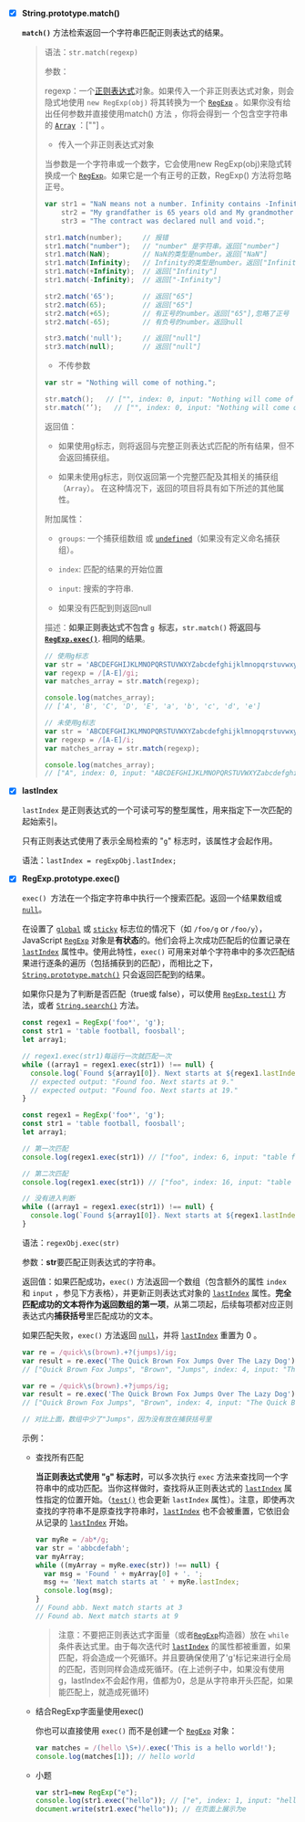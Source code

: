 - [x] **String.prototype.match()**

   **`match()`** 方法检索返回一个字符串匹配正则表达式的结果。

  >语法：`str.match(regexp)`
  >
  >参数：
  >
  >regexp：一个[正则表达式](https://developer.mozilla.org/zh-CN/docs/Web/JavaScript/Reference/Global_Objects/RegExp)对象。如果传入一个非正则表达式对象，则会隐式地使用 `new RegExp(obj)` 将其转换为一个 [`RegExp`](https://developer.mozilla.org/zh-CN/docs/Web/JavaScript/Reference/Global_Objects/RegExp) 。如果你没有给出任何参数并直接使用match() 方法 ，你将会得到一 个包含空字符串的 [`Array`](https://developer.mozilla.org/zh-CN/docs/Web/JavaScript/Reference/Global_Objects/Array) ：[""] 。
  >
  >- 传入一个非正则表达式对象
  >
  >  当参数是一个字符串或一个数字，它会使用new RegExp(obj)来隐式转换成一个 [`RegExp`](https://developer.mozilla.org/zh-CN/docs/Web/JavaScript/Reference/Global_Objects/RegExp)。如果它是一个有正号的正数，RegExp() 方法将忽略正号。
  >
  >  ```js
  >  var str1 = "NaN means not a number. Infinity contains -Infinity and +Infinity in JavaScript.",
  >      str2 = "My grandfather is 65 years old and My grandmother is 63 years old.",
  >      str3 = "The contract was declared null and void.";
  >  
  >  str1.match(number);     // 报错
  >  str1.match("number");   // "number" 是字符串。返回["number"]
  >  str1.match(NaN);        // NaN的类型是number。返回["NaN"]
  >  str1.match(Infinity);   // Infinity的类型是number。返回["Infinity"]
  >  str1.match(+Infinity);  // 返回["Infinity"]
  >  str1.match(-Infinity);  // 返回["-Infinity"]
  >  
  >  str2.match('65');       // 返回["65"]
  >  str2.match(65);         // 返回["65"]
  >  str2.match(+65);        // 有正号的number。返回["65"],忽略了正号
  >  str2.match(-65);        // 有负号的number。返回null
  >  
  >  str3.match('null');     // 返回["null"]
  >  str3.match(null);       // 返回["null"]
  >  ```
  >
  >- 不传参数
  >
  >  ```js
  >  var str = "Nothing will come of nothing.";
  >  
  >  str.match();   // ["", index: 0, input: "Nothing will come of nothing.", groups: undefined]
  >  str.match(‘’);   // ["", index: 0, input: "Nothing will come of nothing.", groups: undefined]
  >  ```
  >
  >返回值：
  >
  >- 如果使用g标志，则将返回与完整正则表达式匹配的所有结果，但不会返回捕获组。
  >
  >- 如果未使用g标志，则仅返回第一个完整匹配及其相关的捕获组（`Array`）。 在这种情况下，返回的项目将具有如下所述的其他属性。
  >
  >  附加属性：
  >
  >  - `groups`: 一个捕获组数组 或 [`undefined`](https://developer.mozilla.org/zh-CN/docs/Web/JavaScript/Reference/Global_Objects/undefined)（如果没有定义命名捕获组）。
  >  - `index`: 匹配的结果的开始位置
  >  - `input`: 搜索的字符串.
  >
  >- 如果没有匹配到则返回null
  >
  >描述：**如果正则表达式不包含 `g `标志，`str.match()` 将返回与 [`RegExp.exec()`](https://developer.mozilla.org/zh-CN/docs/Web/JavaScript/Reference/Global_Objects/RegExp/exec). 相同的结果**。
  >
  >```js
  >// 使用g标志
  >var str = 'ABCDEFGHIJKLMNOPQRSTUVWXYZabcdefghijklmnopqrstuvwxyz';
  >var regexp = /[A-E]/gi;
  >var matches_array = str.match(regexp);
  >
  >console.log(matches_array);
  >// ['A', 'B', 'C', 'D', 'E', 'a', 'b', 'c', 'd', 'e']
  >```
  >
  >```js
  >// 未使用g标志
  >var str = 'ABCDEFGHIJKLMNOPQRSTUVWXYZabcdefghijklmnopqrstuvwxyz';
  >var regexp = /[A-E]/i;
  >var matches_array = str.match(regexp);
  >
  >console.log(matches_array);
  >// ["A", index: 0, input: "ABCDEFGHIJKLMNOPQRSTUVWXYZabcdefghijklmnopqrstuvwxyz", groups: undefined]
  >```

- [x] **lastIndex**

  `lastIndex` 是正则表达式的一个可读可写的整型属性，用来指定下一次匹配的起始索引。

  只有正则表达式使用了表示全局检索的 "`g`" 标志时，该属性才会起作用。

  语法：`lastIndex = regExpObj.lastIndex;`

- [x] **RegExp.prototype.exec()**

  `exec() `方法在一个指定字符串中执行一个搜索匹配。返回一个结果数组或 [`null`](https://developer.mozilla.org/zh-CN/docs/Web/JavaScript/Reference/Global_Objects/null)。

  在设置了 [`global`](https://developer.mozilla.org/zh-CN/docs/Web/JavaScript/Reference/Global_Objects/RegExp/global) 或 [`sticky`](https://developer.mozilla.org/zh-CN/docs/Web/JavaScript/Reference/Global_Objects/RegExp/sticky) 标志位的情况下（如 `/foo/g` or `/foo/y`），JavaScript [`RegExp`](https://developer.mozilla.org/zh-CN/docs/Web/JavaScript/Reference/Global_Objects/RegExp) 对象是**有状态**的。他们会将上次成功匹配后的位置记录在 [`lastIndex`](https://developer.mozilla.org/zh-CN/docs/Web/JavaScript/Reference/Global_Objects/RegExp/lastIndex) 属性中。使用此特性，`exec()` 可用来对单个字符串中的多次匹配结果进行逐条的遍历（包括捕获到的匹配），而相比之下， [`String.prototype.match()`](https://developer.mozilla.org/zh-CN/docs/Web/JavaScript/Reference/Global_Objects/String/match) 只会返回匹配到的结果。

  如果你只是为了判断是否匹配（true或 false），可以使用 [`RegExp.test()`](https://developer.mozilla.org/zh-CN/docs/Web/JavaScript/Reference/Global_Objects/RegExp/test) 方法，或者 [`String.search()`](https://developer.mozilla.org/zh-CN/docs/Web/JavaScript/Reference/Global_Objects/String/search) 方法。

  ```js
  const regex1 = RegExp('foo*', 'g');
  const str1 = 'table football, foosball';
  let array1;
  
  // regex1.exec(str1)每运行一次就匹配一次
  while ((array1 = regex1.exec(str1)) !== null) {
    console.log(`Found ${array1[0]}. Next starts at ${regex1.lastIndex}.`);
    // expected output: "Found foo. Next starts at 9."
    // expected output: "Found foo. Next starts at 19."
  }
  ```

  ```js
  const regex1 = RegExp('foo*', 'g');
  const str1 = 'table football, foosball';
  let array1;
  
  // 第一次匹配
  console.log(regex1.exec(str1)) // ["foo", index: 6, input: "table football, foosball", groups: undefined]
  
  // 第二次匹配
  console.log(regex1.exec(str1)) // ["foo", index: 16, input: "table football, foosball", groups: undefined]
  
  // 没有进入判断
  while ((array1 = regex1.exec(str1)) !== null) {
    console.log(`Found ${array1[0]}. Next starts at ${regex1.lastIndex}.`);
  }
  ```

  语法：`regexObj.exec(str)`

  参数：**str**要匹配正则表达式的字符串。

  返回值：如果匹配成功，`exec()` 方法返回一个数组（包含额外的属性 `index` 和 `input` ，参见下方表格），并更新正则表达式对象的 [`lastIndex`](https://developer.mozilla.org/zh-CN/docs/Web/JavaScript/Reference/Global_Objects/RegExp/lastIndex) 属性。**完全匹配成功的文本将作为返回数组的第一项**，从第二项起，后续每项都对应正则表达式内**捕获括号**里匹配成功的文本。

  如果匹配失败，`exec()` 方法返回 [`null`](https://developer.mozilla.org/zh-CN/docs/Web/JavaScript/Reference/Global_Objects/null)，并将 [`lastIndex`](https://developer.mozilla.org/zh-CN/docs/Web/JavaScript/Reference/Global_Objects/RegExp/lastIndex) 重置为 0 。

  ```js
  var re = /quick\s(brown).+?(jumps)/ig;
  var result = re.exec('The Quick Brown Fox Jumps Over The Lazy Dog');
  // ["Quick Brown Fox Jumps", "Brown", "Jumps", index: 4, input: "The Quick Brown Fox Jumps Over The Lazy Dog", groups: undefined]
  ```

  ```js
  var re = /quick\s(brown).+?jumps/ig;
  var result = re.exec('The Quick Brown Fox Jumps Over The Lazy Dog');
  // ["Quick Brown Fox Jumps", "Brown", index: 4, input: "The Quick Brown Fox Jumps Over The Lazy Dog", groups: undefined]
  
  // 对比上面，数组中少了"Jumps"，因为没有放在捕获括号里
  ```

  示例：

  - 查找所有匹配

    **当正则表达式使用 "`g`" 标志时**，可以多次执行 `exec` 方法来查找同一个字符串中的成功匹配。当你这样做时，查找将从正则表达式的 [`lastIndex`](https://developer.mozilla.org/zh-CN/docs/Web/JavaScript/Reference/Global_Objects/RegExp/lastIndex) 属性指定的位置开始。（[`test()`](https://developer.mozilla.org/zh-CN/docs/Web/JavaScript/Reference/Global_Objects/RegExp/test) 也会更新 `lastIndex` 属性）。注意，即使再次查找的字符串不是原查找字符串时，[`lastIndex`](https://developer.mozilla.org/zh-CN/docs/Web/JavaScript/Reference/Global_Objects/RegExp/lastIndex) 也不会被重置，它依旧会从记录的 [`lastIndex`](https://developer.mozilla.org/zh-CN/docs/Web/JavaScript/Reference/Global_Objects/RegExp/lastIndex) 开始。

    ```js
    var myRe = /ab*/g;
    var str = 'abbcdefabh';
    var myArray;
    while ((myArray = myRe.exec(str)) !== null) {
      var msg = 'Found ' + myArray[0] + '. ';
      msg += 'Next match starts at ' + myRe.lastIndex;
      console.log(msg);
    }
    // Found abb. Next match starts at 3
    // Found ab. Next match starts at 9
    ```

    >注意：不要把正则表达式字面量（或者[`RegExp`](https://developer.mozilla.org/zh-CN/docs/Web/JavaScript/Reference/Global_Objects/RegExp)构造器）放在 `while` 条件表达式里。由于每次迭代时 [`lastIndex`](https://developer.mozilla.org/zh-CN/docs/Web/JavaScript/Reference/Global_Objects/RegExp/lastIndex) 的属性都被重置，如果匹配，将会造成一个死循环。并且要确保使用了'g'标记来进行全局的匹配，否则同样会造成死循环。(在上述例子中，如果没有使用g，lastIndex不会起作用，值都为0，总是从字符串开头匹配，如果能匹配上，就造成死循环)

  - 结合RegExp字面量使用exec()

    你也可以直接使用 `exec()` 而不是创建一个 [`RegExp`](https://developer.mozilla.org/zh-CN/docs/Web/JavaScript/Reference/Global_Objects/RegExp) 对象：

    ```js
    var matches = /(hello \S+)/.exec('This is a hello world!');
    console.log(matches[1]); // hello world
    ```

  - 小题

    ```js
    var str1=new RegExp("e");
    console.log(str1.exec("hello")); // ["e", index: 1, input: "hello", groups: undefined]
    document.write(str1.exec("hello")); // 在页面上展示为e
    ```

    

  

